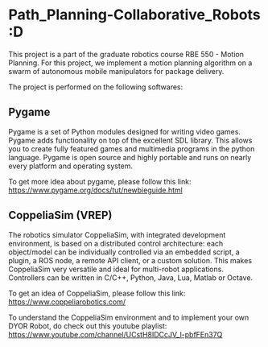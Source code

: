 # Path_Planning-Collaborative_Robots :D

This project is a part of the graduate robotics course RBE 550 - Motion Planning. For this project, we implement a motion planning algorithm on a swarm of autonomous mobile manipulators for package delivery.

The project is performed on the following softwares:

## Pygame
Pygame is a set of Python modules designed for writing video games. Pygame adds functionality on top of the excellent SDL library. This allows you to create fully featured games and multimedia programs in the python language. Pygame is open source and highly portable and runs on nearly every platform and operating system.

To get more idea about pygame, please follow this link: https://www.pygame.org/docs/tut/newbieguide.html

## CoppeliaSim (VREP)
The robotics simulator CoppeliaSim, with integrated development environment, is based on a distributed control architecture: each object/model can be individually controlled via an embedded script, a plugin, a ROS node, a remote API client, or a custom solution. This makes CoppeliaSim very versatile and ideal for multi-robot applications. Controllers can be written in C/C++, Python, Java, Lua, Matlab or Octave.

To get an idea of CoppeliaSim, please follow this link: https://www.coppeliarobotics.com/

To understand the CoppeliaSim environment and to implement your own DYOR Robot, do check out this youtube playlist: https://www.youtube.com/channel/UCstH8IDCcJV_l-pbfFEn37Q 

